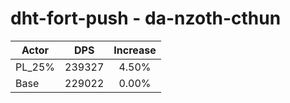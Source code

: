 # dht-fort-push - da-nzoth-cthun
| Actor | DPS | Increase |
|---|:---:|:---:|
|PL_25%|239327|4.50%|
|Base|229022|0.00%|
